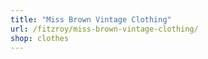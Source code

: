 ```yaml
---
title: "Miss Brown Vintage Clothing"
url: /fitzroy/miss-brown-vintage-clothing/
shop: clothes
---
```

